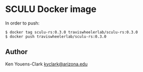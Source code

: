 # SCULU Docker image

In order to push:

```
$ docker tag sculu-rs:0.3.0 traviswheelerlab/sculu-rs:0.3.0
$ docker push traviswheelerlab/sculu-rs:0.3.0
```

## Author

Ken Youens-Clark <kyclark@arizona.edu>
